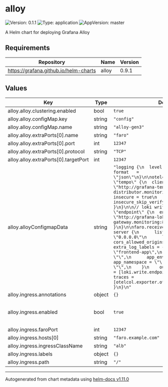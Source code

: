 # alloy

![Version: 0.1.1](https://img.shields.io/badge/Version-0.1.1-informational?style=flat-square) ![Type: application](https://img.shields.io/badge/Type-application-informational?style=flat-square) ![AppVersion: master](https://img.shields.io/badge/AppVersion-master-informational?style=flat-square)

A Helm chart for deploying Grafana Alloy

## Requirements

| Repository | Name | Version |
|------------|------|---------|
| https://grafana.github.io/helm-charts | alloy | 0.9.1 |

## Values

| Key | Type | Default | Description |
|-----|------|---------|-------------|
| alloy.alloy.clustering.enabled | bool | `true` |  |
| alloy.alloy.configMap.key | string | `"config"` |  |
| alloy.alloy.configMap.name | string | `"alloy-gen3"` |  |
| alloy.alloy.extraPorts[0].name | string | `"faro"` |  |
| alloy.alloy.extraPorts[0].port | int | `12347` |  |
| alloy.alloy.extraPorts[0].protocol | string | `"TCP"` |  |
| alloy.alloy.extraPorts[0].targetPort | int | `12347` |  |
| alloy.alloyConfigmapData | string | `"logging {\n  level    = \"info\"\n  format   = \"json\"\n}\n\notelcol.exporter.otlp \"tempo\" {\n  client {\n    endpoint = \"http://grafana-tempo-distributor.monitoring:4317\"\n    tls {\n        insecure = true\n        insecure_skip_verify = true\n    }\n  }\n}\n\n// loki write endpoint\nloki.write \"endpoint\" {\n  endpoint {\n    url = \"http://grafana-loki-gateway.monitoring:80/loki/api/v1/push\"\n  }\n}\n\nfaro.receiver \"default\" {\n    server {\n      listen_address = \"0.0.0.0\"\n      listen_port = 12347\n      cors_allowed_origins = [\"*\"]\n    }\n\n    extra_log_labels = {\n      service = \"frontend-app\",\n      app_name = \"\",\n      app_environment = \"\",\n      app_namespace = \"\",\n      app_version = \"\",\n    }\n    output {\n        logs   = [loki.write.endpoint.receiver]\n        traces = [otelcol.exporter.otlp.tempo.input]\n    }\n}\n"` |  |
| alloy.ingress.annotations | object | `{}` |  |
| alloy.ingress.enabled | bool | `true` | Enables ingress for Alloy (Faro port) |
| alloy.ingress.faroPort | int | `12347` |  |
| alloy.ingress.hosts[0] | string | `"faro.example.com"` |  |
| alloy.ingress.ingressClassName | string | `"alb"` |  |
| alloy.ingress.labels | object | `{}` |  |
| alloy.ingress.path | string | `"/"` |  |

----------------------------------------------
Autogenerated from chart metadata using [helm-docs v1.11.0](https://github.com/norwoodj/helm-docs/releases/v1.11.0)
